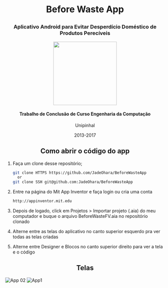 
# <p align="center">Before Waste App</p>
<h3 align="center">Aplicativo Android para Evitar Desperdício Doméstico de Produtos Perecíveis</p>

<div align="center">
<img src="https://user-images.githubusercontent.com/88908627/133351187-a16b0d28-384b-4b29-bbc4-a885f5f328de.png" width="200px" height="200px">
</div>
                                                                                                                
<p align="center">
      <h4 align="center">Trabalho de Conclusão de Curso Engenharia da Computação</h4>
    <p align="center">Unipinhal</p>
    <p align="center">2013-2017<br/>
   </p>
<p>
  
<h2 align="center"> Como abrir o código do app </h2>

1. Faça um clone desse repositório;
   ```sh
   git clone HTTPS https://github.com/JadeOhara/BeforeWasteApp
     or
   git clone SSH git@github.com:JadeOhara/BeforeWasteApp
   ```

2. Entre na página do Mit App Inventor e faça login ou cria uma conta

   ```sh
   http://appinventor.mit.edu
   ```
3. Depois de logado, click em Projetos > Importar projeto (.aia) do meu computador e buque o arquivo BeforeWasteFV.aia no repositório clonado

4. Alterne entre as telas do aplicativo no canto superior esquerdo pra ver todas as telas criadas
  
5. Alterne entre Designer e Blocos no canto superior direito para ver a tela e o código
 
<h2 align="center"> Telas </h2>
  
![App 02](https://user-images.githubusercontent.com/88908627/133746938-3f8d92c4-5f40-4d7a-b190-50deb121e932.png)
![App1](https://user-images.githubusercontent.com/88908627/133746953-949419c5-2246-48db-9a29-030a26dd2509.png)


